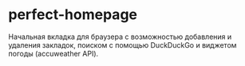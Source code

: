 # perfect-homepage

Начальная вкладка для браузера с возможностью добавления и удаления закладок, поиском с помощью DuckDuckGo и виджетом погоды (accuweather API).
